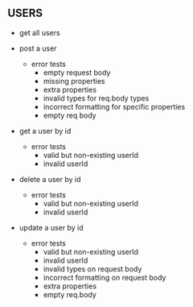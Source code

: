 ## USERS

- get all users
- post a user

  - error tests
    - empty request body
    - missing properties
    - extra properties
    - invalid types for req.body types
    - incorrect formatting for specific properties
    - empty req body

- get a user by id

  - error tests
    - valid but non-existing userId
    - invalid userId

- delete a user by id

  - error tests
    - valid but non-existing userId
    - invalid userId

- update a user by id
  - error tests
    - valid but non-existing userId
    - invalid userId
    - invalid types on request body
    - incorrect formatting on request body
    - extra properties
    - empty req.body
